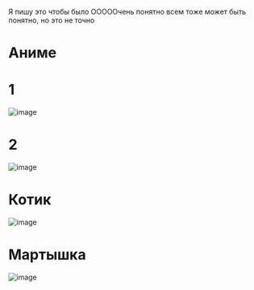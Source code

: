 Я пишу это чтобы было ОООООчень понятно всем
тоже может быть понятно, но это не точно
# Аниме

# 1 

![image](https://user-images.githubusercontent.com/98727050/168423044-805a46d0-4648-45dd-96a6-ce13032ee1e9.png)

# 2

![image](https://user-images.githubusercontent.com/98727050/168423063-6352ac3b-d29d-482f-b3f4-badc45c7e2e1.png)


# Котик 

![image](https://user-images.githubusercontent.com/98727050/168422954-b4d7354d-a3b1-4da2-bb67-59334566b645.png)

# Мартышка 

![image](https://user-images.githubusercontent.com/98727050/168422469-559229a4-fa1d-45c2-b2bf-ba1d2e5dc699.png)

 

